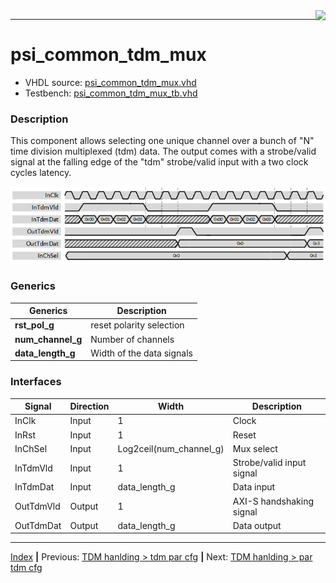 <img align="right" src="../psi_logo.png">

***
# psi_common_tdm_mux

- VHDL source: [psi_common_tdm_mux.vhd](../../hdl/psi_common_tdm_mux.vhd)
- Testbench: [psi_common_tdm_mux_tb.vhd](../../testbench/psi_common_tdm_mux_tb/psi_common_tdm_mux_tb.vhd)

### Description

This component allows selecting one unique channel over a bunch of "N" time division multiplexed (tdm) data. The output comes with a strobe/valid signal at the falling edge of the "tdm" strobe/valid input with a two clock cycles latency.

<p align="center"><img src="ch8_4_fig19.png"></p>


### Generics
Generics            | Description
--------------------|-------------------------
**rst\_pol\_g** 		| reset polarity selection
**num\_channel\_g** | Number of channels
**data\_length\_g** | Width of the data signals

### Interfaces

Signal                 |Direction  |Width                      |Description
-----------------------|-----------|---------------------------|-------------------------------------------------------------
InClk                  |Input      |1                          |Clock
InRst                  |Input      |1                          |Reset
InChSel                |Input      |Log2ceil(num\_channel\_g)  |Mux select
InTdmVld               |Input      |1                          |Strobe/valid input signal
InTdmDat               |Input      |data\_length\_g            |Data input
OutTdmVld              |Output     |1                          |AXI-S handshaking signal
OutTdmDat              |Output     |data\_length\_g            |Data output

***
[Index](../psi_common_index.md) **|** Previous: [TDM hanlding > tdm par cfg](../ch8_tdm_handling/ch8_3_tdm_par.md) **|** Next: [TDM hanlding > par tdm cfg](../ch8_tdm_handling/ch8_5_par_tdm_cfg.md)
